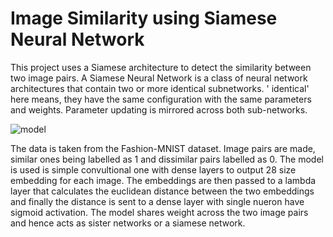 # Image Similarity using Siamese Neural Network
This project uses a Siamese architecture to detect the similarity between two image pairs. A Siamese Neural Network is a class of neural network architectures that contain two or more identical subnetworks. ' identical' here means, they have the same configuration with the same parameters and weights. Parameter updating is mirrored across both sub-networks.


![model](https://github.com/gaurvi-vishnoi/Image_Similiarity_Siamese_Network/assets/83802095/02529ed4-8d85-412a-bef4-03b545cccbfe)


The data is taken from the Fashion-MNIST dataset. Image pairs are made, similar ones being labelled as 1 and dissimilar pairs labelled as 0. The model is used is simple convultional one with dense layers to output 28 size embedding for each image. The embeddings are then passed to a lambda layer that calculates the euclidean distance between the two embeddings and finally the distance is sent to a dense layer with single nueron have sigmoid activation. The model shares weight across the two image pairs and hence acts as sister networks or a siamese network.
